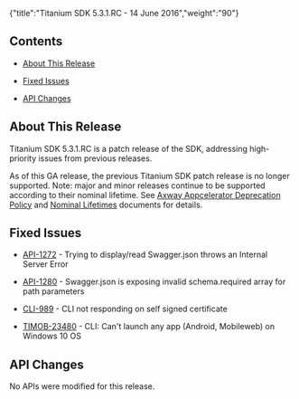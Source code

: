 {"title":"Titanium SDK 5.3.1.RC - 14 June 2016","weight":"90"}

## Contents

* [About This Release](#AboutThisRelease)

* [Fixed Issues](#FixedIssues)

* [API Changes](#APIChanges)


## About This Release

Titanium SDK 5.3.1.RC is a patch release of the SDK, addressing high-priority issues from previous releases.

As of this GA release, the previous Titanium SDK patch release is no longer supported. Note: major and minor releases continue to be supported according to their nominal lifetime. See [Axway Appcelerator Deprecation Policy](/docs/appc/AMPLIFY_Appcelerator_Services_Overview/Axway_Appcelerator_Deprecation_Policy/) and [Nominal Lifetimes](/docs/appc/AMPLIFY_Appcelerator_Services_Overview/Axway_Appcelerator_Product_Lifecycle/#NominalLifetimes) documents for details.

## Fixed Issues

* [API-1272](https://jira.appcelerator.org/browse/API-1272) - Trying to display/read Swagger.json throws an Internal Server Error

* [API-1280](https://jira.appcelerator.org/browse/API-1280) - Swagger.json is exposing invalid schema.required array for path parameters

* [CLI-989](https://jira.appcelerator.org/browse/CLI-989) - CLI not responding on self signed certificate

* [TIMOB-23480](https://jira.appcelerator.org/browse/TIMOB-23480) - CLI: Can't launch any app (Android, Mobileweb) on Windows 10 OS


## API Changes

No APIs were modified for this release.
